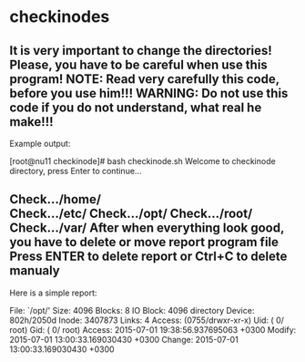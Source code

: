 # checkinodes
It is very important to change the directories!
Please, you have to be careful when use this program!
NOTE: Read very carefully this code, before you use him!!!
 WARNING:  Do not use this code if you do not understand, what real he make!!!
----------------------------

Example output:

[root@nu11 checkinode]# bash checkinode.sh 
Welcome to checkinode directory, press Enter to continue...

Check.../home/<br>
Check.../etc/
Check.../opt/
Check.../root/
Check.../var/
After when everything look good, you have to delete or move report program file
Press ENTER to delete report or Ctrl+C to delete manualy
-----------------------
Here is a simple report:

  File: `/opt/'
  Size: 4096      	Blocks: 8          IO Block: 4096   directory
Device: 802h/2050d	Inode: 3407873     Links: 4
Access: (0755/drwxr-xr-x)  Uid: (    0/    root)   Gid: (    0/    root)
Access: 2015-07-01 19:38:56.937695063 +0300
Modify: 2015-07-01 13:00:33.169030430 +0300
Change: 2015-07-01 13:00:33.169030430 +0300
